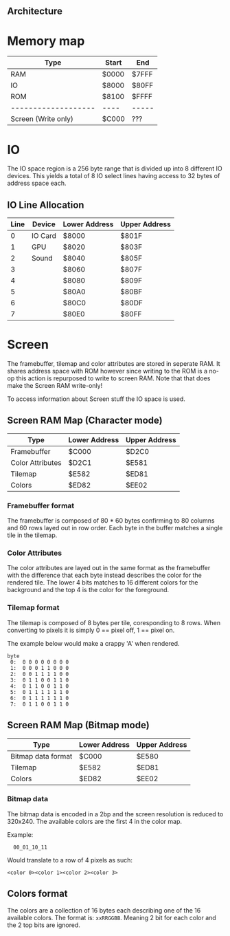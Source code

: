 Architecture
-------------

# Memory map

| Type                | Start | End   |
| ------------------- | ----- | ----- |
| RAM                 | $0000 | $7FFF |
| IO                  | $8000 | $80FF |
| ROM                 | $8100 | $FFFF |
| ------------------- | ----  | ----- |
| Screen (Write only) | $C000 | ???   |

# IO

The IO space region is a 256 byte range that is divided up into 8 different IO devices. This yields a total of 8 IO select lines having access to 32 bytes of address space each.

## IO Line Allocation

| Line | Device  | Lower Address | Upper Address |
| ---- | ------- | ------------- | ------------- |
| 0    | IO Card | $8000         | $801F         |
| 1    | GPU     | $8020         | $803F         |
| 2    | Sound   | $8040         | $805F         |
| 3    |         | $8060         | $807F         |
| 4    |         | $8080         | $809F         |
| 5    |         | $80A0         | $80BF         |
| 6    |         | $80C0         | $80DF         |
| 7    |         | $80E0         | $80FF         |

# Screen

The framebuffer, tilemap and color attributes are stored in seperate RAM. It shares address space with ROM however since writing to the ROM is a no-op this action is repurposed to write to screen RAM. Note that that does make the Screen RAM write-only!

To access information about Screen stuff the IO space is used.

## Screen RAM Map (Character mode)

| Type             | Lower Address | Upper Address |
| ---------------- | ------------- | ------------- |
| Framebuffer      | $C000         | $D2C0         |
| Color Attributes | $D2C1         | $E581         |
| Tilemap          | $E582         | $ED81         |
| Colors           | $ED82         | $EE02         |

### Framebuffer format

The framebuffer is composed of 80 * 60 bytes confirming to 80 columns and 60 rows layed out in row order. Each byte in the buffer matches a single tile in the tilemap. 

### Color Attributes

The color attributes are layed out in the same format as the framebuffer with the difference that each byte instead describes the color for the rendered tile. The lower 4 bits matches to 16 different colors for the background and the top 4 is the color for the foreground.

### Tilemap format

The tilemap is composed of 8 bytes per tile, coresponding to 8 rows. When converting to pixels it is simply 0 == pixel off, 1 == pixel on.

The example below would make a crappy 'A' when rendered.

```
byte 
 0:  0 0 0 0 0 0 0 0
 1:  0 0 0 1 1 0 0 0
 2:  0 0 1 1 1 1 0 0
 3:  0 1 1 0 0 1 1 0
 4:  0 1 1 0 0 1 1 0
 5:  0 1 1 1 1 1 1 0
 6:  0 1 1 1 1 1 1 0
 7:  0 1 1 0 0 1 1 0
```

## Screen RAM Map (Bitmap mode)

| Type               | Lower Address | Upper Address |
| ------------------ | ------------- | ------------- |
| Bitmap data format | $C000         | $E580         |
| Tilemap            | $E582         | $ED81         |
| Colors             | $ED82         | $EE02         |

### Bitmap data

The bitmap data is encoded in a 2bp and the screen resolution is reduced to 320x240.
The available colors are the first 4 in the color map.

Example:
```
  00_01_10_11 
```
Would translate to a row of 4 pixels as such:
```
<color 0><color 1><color 2><color 3>
```

## Colors format

The colors are a collection of 16 bytes each describing one of the 16 available colors. The format is: `xxRRGGBB`. Meaning 2 bit for each color and the 2 top bits are ignored.